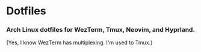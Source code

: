 # Dotfiles

### Arch Linux dotfiles for WezTerm, Tmux, Neovim, and Hyprland.

(Yes, I know WezTerm has multiplexing. I'm used to Tmux.)

